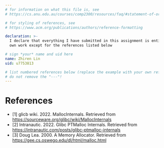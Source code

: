 ```yaml
---
# for information on what this file is, see
# https://cs.anu.edu.au/courses/comp2300/resources/faq/#statement-of-originality

# for styling of references, see
# https://www.acm.org/publications/authors/reference-formatting

declaration: >-
  I declare that everything I have submitted in this assignment is entirely my
  own work except for the references listed below

# sign *your* name and uid here
name: Zhiren Lin
uid: u7753813

# list numbered references below (replace the example with your own references)
# do not remove the "---"!
---
```

# References
- [1] glicb wiki. 2022. MallocInternals. Retrieved from https://sourceware.org/glibc/wiki/MallocInternals
- [2] Intranautic. 2022. Glibc PTMalloc Internals. Retrieved from https://intranautic.com/posts/glibc-ptmalloc-internals
- [3] Doug Lea. 2000. A Memory Allocator. Retrieved from https://gee.cs.oswego.edu/dl/html/malloc.html
